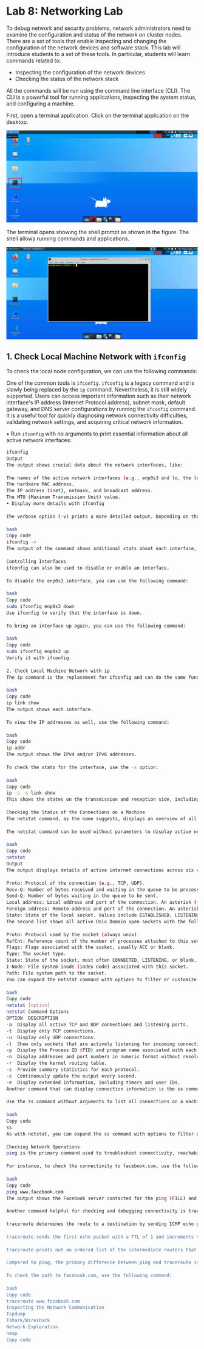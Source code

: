 # Lab 8: Networking Lab

To debug network and security problems, network administrators need to examine the configuration and status of the network on cluster nodes. There are a set of tools that enable inspecting and changing the configuration of the network devices and software stack. This lab will introduce students to a set of these tools. In particular, students will learn commands related to:

- Inspecting the configuration of the network devices
- Checking the status of the network stack

All the commands will be run using the command line interface (CLI). The CLI is a powerful tool for running applications, inspecting the system status, and configuring a machine.

First, open a terminal application. Click on the terminal application on the desktop.

![](images/lab1_fig1.png)

The terminal opens showing the shell prompt as shown in the figure. The shell allows running commands and applications.

![](images/lab1_fig2.png)

## 1. Check Local Machine Network with `ifconfig`

To check the local node configuration, we can use the following commands:

One of the common tools is `ifconfig`. `ifconfig` is a legacy command and is slowly being replaced by the `ip` command. Nevertheless, it is still widely supported. Users can access important information such as their network interface's IP address (Internet Protocol address), subnet mask, default gateway, and DNS server configurations by running the `ifconfig` command. It is a useful tool for quickly diagnosing network connectivity difficulties, validating network settings, and acquiring critical network information.

• Run `ifconfig` with no arguments to print essential information about all active network interfaces:

```bash
ifconfig
Output
The output shows crucial data about the network interfaces, like:

The names of the active network interfaces (e.g., enp0s3 and lo, the loopback interface).
The hardware MAC address.
The IP address (inet), netmask, and broadcast address.
The MTU (Maximum Transmission Unit) value.
• Display more details with ifconfig

The verbose option (-v) prints a more detailed output. Depending on the system, the outcome is either the same as ifconfig without arguments or slightly more in-depth.

bash
Copy code
ifconfig -v
The output of the command shows additional stats about each interface, including the number of packets transmitted (TX) or received (RX) and stats about all transmission errors.

Controlling Interfaces
ifconfig can also be used to disable or enable an interface.

To disable the enp0s3 interface, you can use the following command:

bash
Copy code
sudo ifconfig enp0s3 down
Use ifconfig to verify that the interface is down.

To bring an interface up again, you can use the following command:

bash
Copy code
sudo ifconfig enp0s3 up
Verify it with ifconfig.

2. Check Local Machine Network with ip
The ip command is the replacement for ifconfig and can do the same functionality and more. To list all the devices on a machine, use the following command:

bash
Copy code
ip link show
The output shows each interface.

To view the IP addresses as well, use the following command:

bash
Copy code
ip addr
The output shows the IPv4 and/or IPv6 addresses.

To check the stats for the interface, use the -s option:

bash
Copy code
ip -s -s link show
This shows the states on the transmission and reception side, including the number of packets processed and errors experienced.

Checking the Status of the Connections on a Machine
The netstat command, as the name suggests, displays an overview of all the network connections in the device. The table shows details about the connection protocol, address, and the current state of the network.

The netstat command can be used without parameters to display active network connections:

bash
Copy code
netstat
Output
The output displays details of active internet connections across six columns:

Proto: Protocol of the connection (e.g., TCP, UDP).
Recv-Q: Number of bytes received and waiting in the queue to be processed.
Send-Q: Number of bytes waiting in the queue to be sent.
Local address: Local address and port of the connection. An asterisk (*) in the host indicates that the server is listening on all available interfaces, and a port may not yet be established.
Foreign address: Remote address and port of the connection. An asterisk (*) appears if a connection is not yet established.
State: State of the local socket. Values include ESTABLISHED, LISTENING, CLOSED, or blank.
The second list shows all active Unix Domain open sockets with the following details:

Proto: Protocol used by the socket (always unix).
RefCnt: Reference count of the number of processes attached to this socket.
Flags: Flags associated with the socket, usually ACC or blank.
Type: The socket type.
State: State of the socket, most often CONNECTED, LISTENING, or blank.
I-Node: File system inode (index node) associated with this socket.
Path: File system path to the socket.
You can expand the netstat command with options to filter or customize output:

bash
Copy code
netstat [option]
netstat Command Options
OPTION	DESCRIPTION
-a	Display all active TCP and UDP connections and listening ports.
-t	Display only TCP connections.
-u	Display only UDP connections.
-l	Show only sockets that are actively listening for incoming connections.
-p	Display the Process ID (PID) and program name associated with each socket.
-n	Display addresses and port numbers in numeric format without resolving names.
-r	Display the kernel routing table.
-s	Provide summary statistics for each protocol.
-c	Continuously update the output every second.
-e	Display extended information, including timers and user IDs.
Another command that can display connection information is the ss command.

Use the ss command without arguments to list all connections on a machine:

bash
Copy code
ss
As with netstat, you can expand the ss command with options to filter or customize output.

Checking Network Operations
ping is the primary command used to troubleshoot connectivity, reachability, and name resolution. It allows admins to test if the network stack works properly, if the network is up, and if a certain destination is reachable. ping sends Internet Control Message Protocol (ICMP) echo request messages to a given destination. The destination will echo back the message to the sender. The tool measures the time and displays the round-trip times.

For instance, to check the connectivity to facebook.com, use the following command:

bash
Copy code
ping www.facebook.com
The output shows the Facebook server contacted for the ping (FILL) and its IP address (IP). It also shows multiple trials for ping and their round-trip times. At the end of the command, it shows stats about all trials and the average round-trip time.

Another command helpful for checking and debugging connectivity is traceroute. traceroute is a command-line utility that you can use to trace the path that an Internet Protocol (IP) packet takes to its destination. This tool helps debug connectivity issues and detect any anomalies in the path. It can also be used to detect if a malicious entity has hacked the network to change the path to go through untrusted networks.

traceroute determines the route to a destination by sending ICMP echo packets to the destination. In these packets, traceroute uses varying IP Time-To-Live (TTL) values. Because each router along the path is required to decrease the packet's TTL by at least 1 before forwarding the packet, the TTL is effectively a hop counter. When the TTL on a packet reaches zero (0), the router sends an ICMP "Time Exceeded" message back to the source computer.

traceroute sends the first echo packet with a TTL of 1 and increments the TTL by 1 on each subsequent transmission, until the destination responds or until the maximum TTL is reached. The ICMP "Time Exceeded" messages that intermediate routers send back show the route. Note, however, that some routers silently drop packets that have expired TTLs, and these packets are invisible to traceroute.

traceroute prints out an ordered list of the intermediate routers that return ICMP "Time Exceeded" messages. Using the -d option with the traceroute command instructs traceroute not to perform a DNS lookup on each IP address, so that traceroute reports the IP address of the near-side interface of the routers.

Compared to ping, the primary difference between ping and traceroute is that while ping simply tells you if a server is reachable and the time it takes to transmit and receive data, traceroute details the precise route info, router by router, as well as the time it took for each hop.

To check the path to facebook.com, use the following command:

bash
Copy code
traceroute www.facebook.com
Inspecting the Network Communication
Tcpdump
Tshark/Wireshark
Network Exploration
nmap
Copy code





